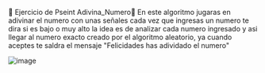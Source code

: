 🤔 Ejercicio de Pseint Adivina_Numero🤯
En este algoritmo jugaras en adivinar el numero con unas señales cada vez que ingresas un numero te dira si es bajo o muy alto la idea es de analizar cada numero ingresado y asi llegar al numero exacto creado por el algoritmo aleatorio, ya cuando aceptes te saldra el mensaje "Felicidades has adividado el numero" 

![image](https://github.com/user-attachments/assets/7e857734-8a79-49a5-9340-d71c8bb91886)
